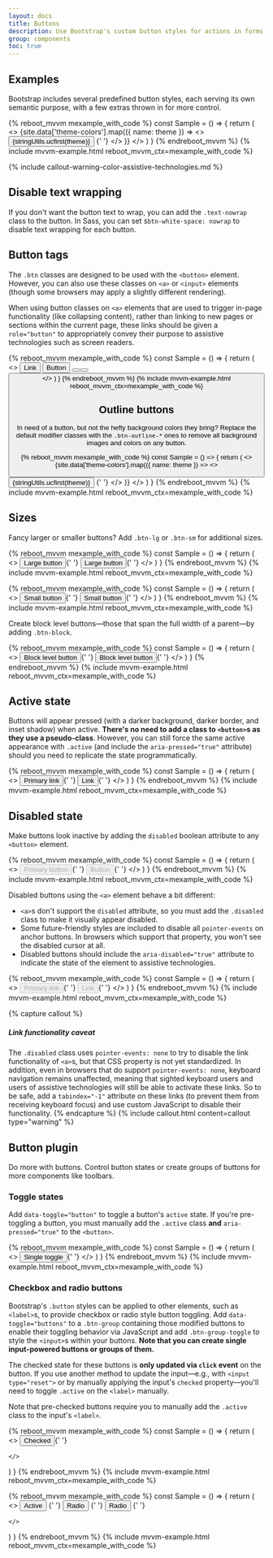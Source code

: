 ```yaml
---
layout: docs
title: Buttons
description: Use Bootstrap's custom button styles for actions in forms, dialogs, and more with support for multiple sizes, states, and more.
group: components
toc: true
---
```


## Examples

Bootstrap includes several predefined button styles, each serving its own semantic purpose, with a few extras thrown in for more control.

{% reboot_mvvm mexample_with_code %}
const Sample = () => {
  return (
    <>
        {site.data['theme-colors'].map(({ name: theme }) =>
          <>
            <Button
              class="mb-3"
              theme={theme}
            >
              {stringUtils.ucfirst(theme)}
            </Button>
            {' '}
          </>
        )}
    </>
  )
}
{% endreboot_mvvm %}
{% include mvvm-example.html reboot_mvvm_ctx=mexample_with_code %}

{% include callout-warning-color-assistive-technologies.md %}

## Disable text wrapping

If you don't want the button text to wrap, you can add the `.text-nowrap` class to the button. In Sass, you can set `$btn-white-space: nowrap` to disable text wrapping for each button.

## Button tags

The `.btn` classes are designed to be used with the `<button>` element. However, you can also use these classes on `<a>` or `<input>` elements (though some browsers may apply a slightly different rendering).

When using button classes on `<a>` elements that are used to trigger in-page functionality (like collapsing content), rather than linking to new pages or sections within the current page, these links should be given a `role="button"` to appropriately convey their purpose to assistive technologies such as screen readers.

{% reboot_mvvm mexample_with_code %}
const Sample = () => {
  return (
    <>
      <Button as="a" href="#" class="mr-1" theme="primary" role="button">Link</Button>
      <Button class="mr-1" theme="primary" role="button" type='submit'>Button</Button>
      <Button as="input" class="mr-1" theme="primary" role="button" value="Input" type='button' />
      <Button as="input" class="mr-1" theme="primary" role="button" value="Submit" type='submit' />
      <Button as="input" class="mr-1" theme="primary" role="button" value="Reset" type='reset' />
    </>
  )
}
{% endreboot_mvvm %}
{% include mvvm-example.html reboot_mvvm_ctx=mexample_with_code %}

## Outline buttons

In need of a button, but not the hefty background colors they bring? Replace the default modifier classes with the `.btn-outline-*` ones to remove all background images and colors on any button.

{% reboot_mvvm mexample_with_code %}
const Sample = () => {
  return (
    <>
      {site.data['theme-colors'].map(({ name: theme }) =>
        <>
          <Button
            outline
            theme={theme}
          >
            {stringUtils.ucfirst(theme)}
          </Button>
          {' '}
        </>
      )}
    </>
  )
}
{% endreboot_mvvm %}
{% include mvvm-example.html reboot_mvvm_ctx=mexample_with_code %}

## Sizes

Fancy larger or smaller buttons? Add `.btn-lg` or `.btn-sm` for additional sizes.

{% reboot_mvvm mexample_with_code %}
const Sample = () => {
  return (
    <>
      <Button type="button" size="lg" theme="primary">Large button</Button>{' '}
      <Button type="button" size="lg" theme="secondary">Large button</Button>{' '}
    </>
  )
}
{% endreboot_mvvm %}
{% include mvvm-example.html reboot_mvvm_ctx=mexample_with_code %}

{% reboot_mvvm mexample_with_code %}
const Sample = () => {
  return (
    <>
      <Button type="button" size="sm" theme="primary">Small button</Button>{' '}
      <Button type="button" size="sm" theme="secondary">Small button</Button>{' '}
    </>
  )
}
{% endreboot_mvvm %}
{% include mvvm-example.html reboot_mvvm_ctx=mexample_with_code %}

Create block level buttons—those that span the full width of a parent—by adding `.btn-block`.

{% reboot_mvvm mexample_with_code %}
const Sample = () => {
  return (
    <>
      <Button type="button" size="lg" block theme="primary">Block level button</Button>{' '}
      <Button type="button" size="lg" block theme="secondary">Block level button</Button>{' '}
    </>
  )
}
{% endreboot_mvvm %}
{% include mvvm-example.html reboot_mvvm_ctx=mexample_with_code %}

## Active state

Buttons will appear pressed (with a darker background, darker border, and inset shadow) when active. **There's no need to add a class to `<button>`s as they use a pseudo-class**. However, you can still force the same active appearance with `.active` (and include the <code>aria-pressed="true"</code> attribute) should you need to replicate the state programmatically.

{% reboot_mvvm mexample_with_code %}
const Sample = () => {
  return (
    <>
      <Button as="a" size="lg" active theme="primary" aria-pressed="true">Primary link</Button>{' '}
      <Button as="a" size="lg" active theme="secondary" aria-pressed="true">Link</Button>{' '}
    </>
  )
}
{% endreboot_mvvm %}
{% include mvvm-example.html reboot_mvvm_ctx=mexample_with_code %}

## Disabled state

Make buttons look inactive by adding the `disabled` boolean attribute to any `<button>` element.

{% reboot_mvvm mexample_with_code %}
const Sample = () => {
  return (
    <>
      <Button size="lg" active theme="primary" disabled>Primary button</Button>{' '}
      <Button size="lg" active theme="secondary" disabled>Button</Button>{' '}
    </>
  )
}
{% endreboot_mvvm %}
{% include mvvm-example.html reboot_mvvm_ctx=mexample_with_code %}

Disabled buttons using the `<a>` element behave a bit different:

- `<a>`s don't support the `disabled` attribute, so you must add the `.disabled` class to make it visually appear disabled.
- Some future-friendly styles are included to disable all `pointer-events` on anchor buttons. In browsers which support that property, you won't see the disabled cursor at all.
- Disabled buttons should include the `aria-disabled="true"` attribute to indicate the state of the element to assistive technologies.

{% reboot_mvvm mexample_with_code %}
const Sample = () => {
  return (
    <>
      <Button as="a" tabindex="-1" size="lg" theme="primary" disabled>Primary link</Button>{' '}
      <Button as="a" tabindex="-1" size="lg" theme="secondary" disabled>Link</Button>{' '}
    </>
  )
}
{% endreboot_mvvm %}
{% include mvvm-example.html reboot_mvvm_ctx=mexample_with_code %}

{% capture callout %}
##### Link functionality caveat

The `.disabled` class uses `pointer-events: none` to try to disable the link functionality of `<a>`s, but that CSS property is not yet standardized. In addition, even in browsers that do support `pointer-events: none`, keyboard navigation remains unaffected, meaning that sighted keyboard users and users of assistive technologies will still be able to activate these links. So to be safe, add a `tabindex="-1"` attribute on these links (to prevent them from receiving keyboard focus) and use custom JavaScript to disable their functionality.
{% endcapture %}
{% include callout.html content=callout type="warning" %}

## Button plugin

Do more with buttons. Control button states or create groups of buttons for more components like toolbars.

### Toggle states

Add `data-toggle="button"` to toggle a button's `active` state. If you're pre-toggling a button, you must manually add the `.active` class **and** `aria-pressed="true"` to the `<button>`.

{% reboot_mvvm mexample_with_code %}
const Sample = () => {
  return (
    <>
      <Button theme="primary" data-toggle="button" aria-pressed="false">Single toggle</Button>{' '}
    </>
  )
}
{% endreboot_mvvm %}
{% include mvvm-example.html reboot_mvvm_ctx=mexample_with_code %}

### Checkbox and radio buttons

Bootstrap's `.button` styles can be applied to other elements, such as `<label>`s, to provide checkbox or radio style button toggling. Add `data-toggle="buttons"` to a `.btn-group` containing those modified buttons to enable their toggling behavior via JavaScript and add `.btn-group-toggle` to style the `<input>`s within your buttons. **Note that you can create single input-powered buttons or groups of them.**

The checked state for these buttons is **only updated via `click` event** on the button. If you use another method to update the input—e.g., with `<input type="reset">` or by manually applying the input's `checked` property—you'll need to toggle `.active` on the `<label>` manually.

Note that pre-checked buttons require you to manually add the `.active` class to the input's `<label>`.

{% reboot_mvvm mexample_with_code %}
const Sample = () => {
  return (
    <>
      <ButtonGroup toggle data-toggle="buttons">
        <Button as="label" active theme="secondary">
          <Checkbox checked /> Checked
        </Button>{' '}
      </ButtonGroup>
      
    </>
  )
}
{% endreboot_mvvm %}
{% include mvvm-example.html reboot_mvvm_ctx=mexample_with_code %}

{% reboot_mvvm mexample_with_code %}
const Sample = () => {
  return (
    <>
      <ButtonGroup toggle data-toggle="buttons">
        <Button as="label" active theme="secondary">
          <Radio name="options" id="option1" checked /> Active
        </Button>
        {' '}
        <Button as="label" theme="secondary">
          <Radio name="options" id="option2" /> Radio
        </Button>
        {' '}
        <Button as="label" theme="secondary">
          <Radio name="options" id="option3" /> Radio
        </Button>
        {' '}
      </ButtonGroup>
      
    </>
  )
}
{% endreboot_mvvm %}
{% include mvvm-example.html reboot_mvvm_ctx=mexample_with_code %}